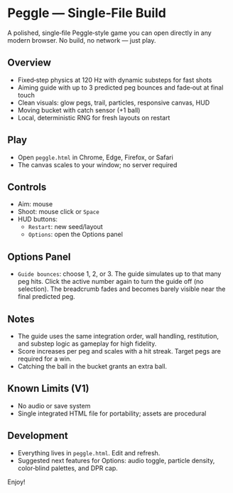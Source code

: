 # Peggle — Single‑File Build

A polished, single‑file Peggle‑style game you can open directly in any modern browser. No build, no network — just play.

## Overview
- Fixed‑step physics at 120 Hz with dynamic substeps for fast shots
- Aiming guide with up to 3 predicted peg bounces and fade‑out at final touch
- Clean visuals: glow pegs, trail, particles, responsive canvas, HUD
- Moving bucket with catch sensor (+1 ball)
- Local, deterministic RNG for fresh layouts on restart

## Play
- Open `peggle.html` in Chrome, Edge, Firefox, or Safari
- The canvas scales to your window; no server required

## Controls
- Aim: mouse
- Shoot: mouse click or `Space`
- HUD buttons:
  - `Restart`: new seed/layout
  - `Options`: open the Options panel

## Options Panel
- `Guide bounces`: choose 1, 2, or 3. The guide simulates up to that many peg hits. Click the active number again to turn the guide off (no selection). The breadcrumb fades and becomes barely visible near the final predicted peg.

## Notes
- The guide uses the same integration order, wall handling, restitution, and substep logic as gameplay for high fidelity.
- Score increases per peg and scales with a hit streak. Target pegs are required for a win.
- Catching the ball in the bucket grants an extra ball.

## Known Limits (V1)
- No audio or save system
- Single integrated HTML file for portability; assets are procedural

## Development
- Everything lives in `peggle.html`. Edit and refresh.
- Suggested next features for Options: audio toggle, particle density, color‑blind palettes, and DPR cap.

Enjoy!
